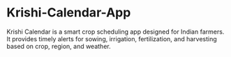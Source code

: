 # Krishi-Calendar-App
Krishi Calendar is a smart crop scheduling app designed for Indian farmers. It provides timely alerts for sowing, irrigation, fertilization, and harvesting based on crop, region, and weather.
